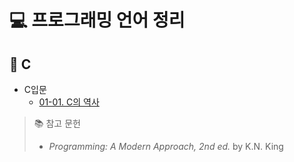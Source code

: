 # 💻 프로그래밍 언어 정리

## 🧠 C
* C입문
  * [01-01. C의 역사](C/01_C입문/01-01_C의_역사.md)

> 📚 참고 문헌  
> * *Programming: A Modern Approach, 2nd ed.* by K.N. King
